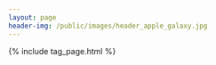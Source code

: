 ```yaml
---
layout: page
header-img: /public/images/header_apple_galaxy.jpg
---
```


{% include tag_page.html %}
